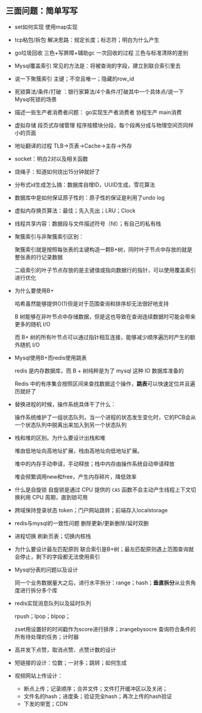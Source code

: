 ## 三面问题：简单写写

- set如何实现 使用map实现

- tcp粘包/拆包 解决思路：规定长度；标志符；明白为什么产生

- go垃圾回收 三色+写屏障+辅助gc 一次回收的过程 三色与标准清除的差别

- Mysql覆盖索引 常见的方法是：将被查询的字段，建立到联合索引里去

- 说一下聚簇索引 主键；不空且唯一；隐藏的row_id

- 死锁算法/条件/打破 ：银行家算法/4个条件/打破其中一个具体点/说一下Mysql死锁的场景

- 描述一些生产者消费者问题： go实现生产者消费者 协程生产 main消费

- 虚拟存储 段页式存储管理 程序按模块分段，每个段再分成与物理空间页同样小的页面

- 地址翻译的过程 TLB->页表->Cache->主存->外存

- socket：明白2对以及相关函数

- 烧绳子：知道如何烧出15分钟就好了

- 分布式id生成怎么搞：数据库自增ID，UUID生成，雪花算法

- 数据库中是如何保证原子性的：原子性的保证是利用了undo log

- 虚拟内存换页算法：最佳；先入先出；LRU；Clock

- 线程共享内容：数据段与文件描述符号（fd）；有自己的私有栈

- 聚簇索引与非聚簇索引区别：

  聚簇索引就是按照每张表的主键构造一颗B+树，同时叶子节点中存放的就是整张表的行记录数据

  二级索引的叶子节点存放的是主键值或指向数据行的指针，可以使用覆盖索引进行优化

- 为什么要使用B+

  哈希虽然能够提供O(1)但是对于范围查询和排序却无法很好地支持

  B 树能够在非叶节点中存储数据，但是这也导致在查询连续数据时可能会带来更多的随机 I/O

  而 B+ 树的所有叶节点可以通过指针相互连接，能够减少顺序遍历时产生的额外随机 I/O

- Mysql使用B+而redis使用跳表

  redis 是内存数据库，而 B + 树纯粹是为了 mysql 这种 IO 数据库准备的

  Redis 中的有序集合按照区间来查找数据这个操作，**跳表**可以快速定位并且遍历就好了

- 替换进程的时候，操作系统具体干了什么：

  操作系统维护了一组状态队列，当一个进程的状态发生变化时，它的PCB会从一个状态队列中脱离出来加入到另一个状态队列

- 栈和堆的区别。为什么要设计出栈和堆

  堆由低地址向高地址扩展，栈由高地址向低地址扩展。

  堆中的内存手动申请，手动释放；栈中内存由操作系统自动申请释放

  堆会频繁调用new和free，产生内存碎片，降低效率

- 什么是自旋锁 自旋锁是通过 CPU 提供的 `CAS` 函数不会主动产生线程上下文切换利用 CPU 周期，直到锁可用

- 跨域保持登录状态 token；门户网站跳转；前端存入localstorage

- redis与mysql的一致性问题 删除更新/更新删除/延时双删

- 进程切换 刷新页表；切换内核栈

- 为什么要设计最左匹配原则 联合索引是B+树；最左匹配原则遇上范围查询就会停止，剩下的字段都无法使用索引

- Mysql分表的问题以及设计

  同一个业务数据量大之后，进行水平拆分：range；hash；**垂直拆分**从业务角度进行拆分多个库

- redis实现消息队列以及延时队列

  rpush；lpop；blpop；

  zset用设置好的时间戳作为score进行排序；zrangebysocre 查询符合条件的所有待处理的任务；计时器

- 高并发下点赞，取消点赞、点赞计数的设计

- 短链接的设计：位数；一对多；跳转；如何生成

- 视频网站上传设计：

  - 断点上传；记录顺序；合并文件；文件打开缓冲区以及关闭；
  - 文件名的hash；进度条；验证完全hash；再次上传的hash验证
  - 下发的带宽；CDN